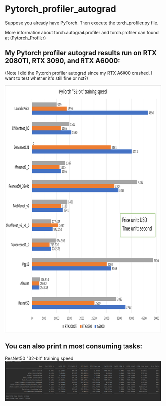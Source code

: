 # Pytorch_profiler_autograd

Suppose you already have PyTorch. Then execute the torch_profiler.py file.

More information about torch.autograd.profiler and torch.profiler can found at [(Pytorch_Profiler)](https://pytorch.org/tutorials/recipes/recipes/profiler_recipe.html)

## My Pytorch profiler autograd results run on RTX 2080Ti, RTX 3090, and RTX A6000:
(Note I did the Pytorch profiler autograd since my RTX A6000 crashed. I want to test whether it's still fine or not?)

<img src="https://github.com/timmyvg/Pytorch_profiler_autograd/blob/master/image/test_speed.png" width="800" height="800">

## You can also print n most consuming tasks:
ResNet50 "32-bit" training speed
![ResNet50 "32-bit" training speed](https://github.com/timmyvg/Pytorch_profiler_autograd/blob/master/image/ResNet50_speed.png)
